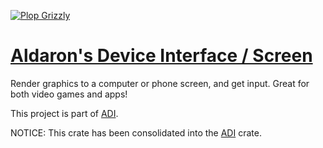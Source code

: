 [![Plop Grizzly](https://plopgrizzly.com/images/logo-bar.png)](https://plopgrizzly.com)

# [Aldaron's Device Interface / Screen](https://crates.io/crates/adi_screen)
Render graphics to a computer or phone screen, and get input.  Great for both
video games and apps!

This project is part of [ADI](https://crates.io/crates/adi).

NOTICE: This crate has been consolidated into the [ADI](https://crates.io/crates/adi) crate.
